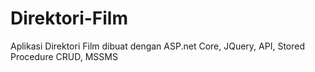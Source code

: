 # Direktori-Film
Aplikasi Direktori Film dibuat dengan ASP.net Core, JQuery, API, Stored Procedure
CRUD, MSSMS
